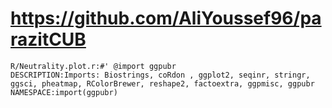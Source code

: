 # https://github.com/AliYoussef96/parazitCUB

```console
R/Neutrality.plot.r:#' @import ggpubr
DESCRIPTION:Imports: Biostrings, coRdon , ggplot2, seqinr, stringr, ggsci, pheatmap, RColorBrewer, reshape2, factoextra, ggpmisc, ggpubr
NAMESPACE:import(ggpubr)

```
